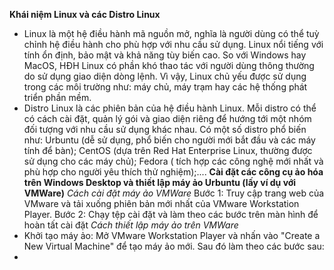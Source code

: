 **Khái niệm Linux và các Distro Linux**
- Linux là một hệ điều hành mã nguồn mở, nghĩa là người dùng có thể tuỳ chỉnh hệ điều hành cho phù hợp với nhu cầu sử dụng. Linux nổi tiếng với tính ổn định, bảo mật và khả năng tùy biến cao. So với Windows hay MacOS, HĐH Linux có phần khó thao tác với người dùng thông thường do sử dụng giao diện dòng lệnh. Vì vậy, Linux chủ yếu được sử dụng trong các môi trường như: máy chủ, máy trạm hay các hệ thống phát triển phần mềm.
- Distro Linux là các phiên bản của hệ điều hành Linux. Mỗi distro có thể có cách cài đặt, quản lý gói và giao diện riêng để hướng tới một nhóm đối tượng với nhu cầu sử dụng khác nhau. Có một số distro phổ biến như: Urbuntu (dễ sử dụng, phổ biến cho người mới bắt đầu và các máy tính để bàn); CentOS (dựa trên Red Hat Enterprise Linux, thường được sử dụng cho các máy chủ); Fedora ( tích hợp các công nghệ mới nhất và phù hợp cho người  yêu thích thử nghiệm);....
**Cài đặt các công cụ ảo hóa trên Windows Desktop và thiết lập máy ảo Urbuntu (lấy ví dụ với VMWare)**
*Cách cài đặt máy ảo VMWare*
Bước 1: Truy cập trang web của VMware và tải xuống phiên bản mới nhất của VMware Workstation Player.
Bước 2: Chạy tệp cài đặt và làm theo các bước trên màn hình để hoàn tất cài đặt
*Cách thiết lập máy ảo trên VMWare* 
- Khởi tạo máy ảo: Mở VMware Workstation Player và nhấn vào "Create a New Virtual Machine" để tạo máy ảo mới. Sau đó làm theo các bước sau:
- 
